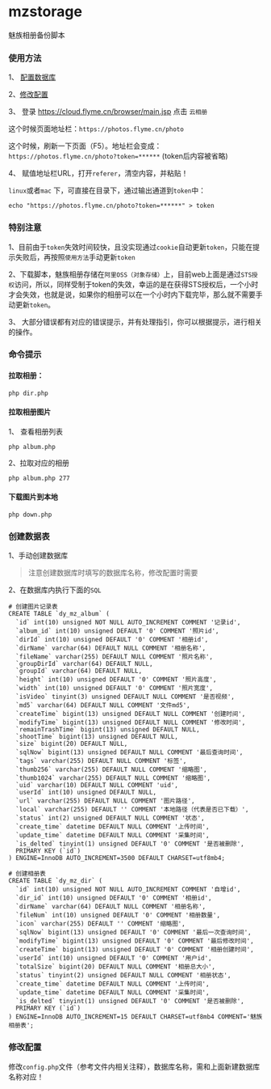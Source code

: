 # mzstorage
魅族相册备份脚本

### 使用方法

1、 [配置数据库](#创建数据表 "配置数据库") 

2、[修改配置](#修改配置 "修改配置") 

3、 登录 https://cloud.flyme.cn/browser/main.jsp 点击 `云相册`

这个时候页面地址栏：`https://photos.flyme.cn/photo`

这个时候，刷新一下页面（F5）。地址栏会变成：`https://photos.flyme.cn/photo?token=******` (token后内容被省略)

4、 赋值地址栏URL，打开`referer`，清空内容，并粘贴！

`linux`或者`mac` 下，可直接在目录下，通过输出通道到`token`中：
```
echo "https://photos.flyme.cn/photo?token=******" > token
```

### 特别注意

1、目前由于`token`失效时间较快，且没实现通过`cookie`自动更新`token`，只能在提示失败后，再按照`使用方法`手动更新`token`

2、下载脚本，魅族相册存储在`阿里OSS（对象存储）`上，目前web上面是通过`STS授权`访问，所以，同样受制于token的失效，幸运的是在获得STS授权后，一个小时才会失效，也就是说，如果你的相册可以在一个小时内下载完毕，那么就不需要手动更新`token`。

3、 大部分错误都有对应的错误提示，并有处理指引，你可以根据提示，进行相关的操作。

### 命令提示

#### 拉取相册：
```
php dir.php
```

#### 拉取相册图片
1、 查看相册列表
```
php album.php
```
2、拉取对应的相册
```
php album.php 277

```
#### 下载图片到本地
```
php down.php
```

### 创建数据表

1、手动创建数据库

> 注意创建数据库时填写的数据库名称，修改配置时需要

2、在数据库内执行下面的`SQL`

```
# 创建图片记录表
CREATE TABLE `dy_mz_album` (
  `id` int(10) unsigned NOT NULL AUTO_INCREMENT COMMENT '记录id',
  `album_id` int(10) unsigned DEFAULT '0' COMMENT '照片id',
  `dirId` int(10) unsigned DEFAULT '0' COMMENT '相册id',
  `dirName` varchar(64) DEFAULT NULL COMMENT '相册名称',
  `fileName` varchar(255) DEFAULT NULL COMMENT '照片名称',
  `groupDirId` varchar(64) DEFAULT NULL,
  `groupId` varchar(64) DEFAULT NULL,
  `height` int(10) unsigned DEFAULT '0' COMMENT '照片高度',
  `width` int(10) unsigned DEFAULT '0' COMMENT '照片宽度',
  `isVideo` tinyint(3) unsigned DEFAULT NULL COMMENT '是否视频',
  `md5` varchar(64) DEFAULT NULL COMMENT '文件md5',
  `createTime` bigint(13) unsigned DEFAULT NULL COMMENT '创建时间',
  `modifyTime` bigint(13) unsigned DEFAULT NULL COMMENT '修改时间',
  `remainTrashTime` bigint(13) unsigned DEFAULT NULL,
  `shootTime` bigint(13) unsigned DEFAULT NULL,
  `size` bigint(20) DEFAULT NULL,
  `sqlNow` bigint(13) unsigned DEFAULT NULL COMMENT '最后查询时间',
  `tags` varchar(255) DEFAULT NULL COMMENT '标签',
  `thumb256` varchar(255) DEFAULT NULL COMMENT '缩略图',
  `thumb1024` varchar(255) DEFAULT NULL COMMENT '缩略图',
  `uid` varchar(10) DEFAULT NULL COMMENT 'uid',
  `userId` int(10) unsigned DEFAULT NULL,
  `url` varchar(255) DEFAULT NULL COMMENT '图片路径',
  `local` varchar(255) DEFAULT '' COMMENT '本地路径（代表是否已下载）',
  `status` int(2) unsigned DEFAULT NULL COMMENT '状态',
  `create_time` datetime DEFAULT NULL COMMENT '上传时间',
  `update_time` datetime DEFAULT NULL COMMENT '采集时间',
  `is_delted` tinyint(1) unsigned DEFAULT '0' COMMENT '是否被删除',
  PRIMARY KEY (`id`)
) ENGINE=InnoDB AUTO_INCREMENT=3500 DEFAULT CHARSET=utf8mb4;

# 创建相册表
CREATE TABLE `dy_mz_dir` (
  `id` int(10) unsigned NOT NULL AUTO_INCREMENT COMMENT '自增id',
  `dir_id` int(10) unsigned DEFAULT '0' COMMENT '相册id',
  `dirName` varchar(64) DEFAULT NULL COMMENT '相册名称',
  `fileNum` int(10) unsigned DEFAULT '0' COMMENT '相册数量',
  `icon` varchar(255) DEFAULT '' COMMENT '缩略图',
  `sqlNow` bigint(13) unsigned DEFAULT '0' COMMENT '最后一次查询时间',
  `modifyTime` bigint(13) unsigned DEFAULT '0' COMMENT '最后修改时间',
  `createTime` bigint(13) unsigned DEFAULT '0' COMMENT '相册创建时间',
  `userId` int(10) unsigned DEFAULT '0' COMMENT '用户id',
  `totalSize` bigint(20) DEFAULT NULL COMMENT '相册总大小',
  `status` tinyint(2) unsigned DEFAULT NULL COMMENT '相册状态',
  `create_time` datetime DEFAULT NULL COMMENT '上传时间',
  `update_time` datetime DEFAULT NULL COMMENT '采集时间',
  `is_delted` tinyint(1) unsigned DEFAULT '0' COMMENT '是否被删除',
  PRIMARY KEY (`id`)
) ENGINE=InnoDB AUTO_INCREMENT=15 DEFAULT CHARSET=utf8mb4 COMMENT='魅族相册表';
```

### 修改配置

修改`config.php`文件（参考文件内相关注释），数据库名称，需和上面新建数据库名称对应！
